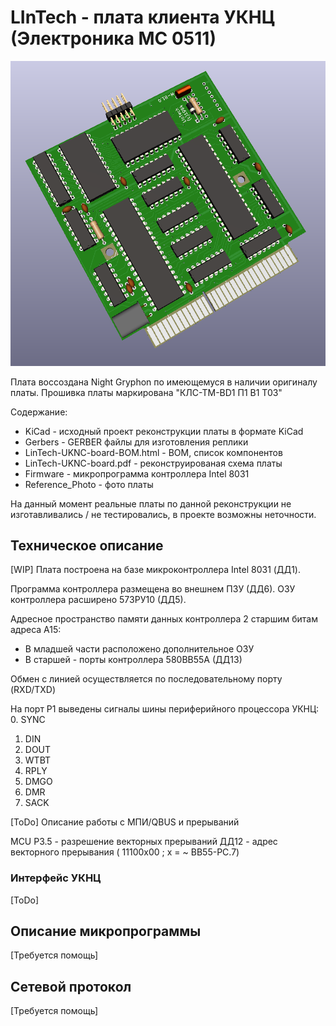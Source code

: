 # LInTech - плата клиента УКНЦ (Электроника МС 0511)
![3D  модель платы](./KiCad/LInTech-UKNC.png)

Плата воссоздана Night Gryphon по имеющемуся в наличии оригиналу платы.
Прошивка платы маркирована "КЛС-ТМ-BD1 П1 В1 Т03"

Содержание:
- KiCad - исходный проект реконструкции платы в формате KiCad
- Gerbers - GERBER файлы для изготовления реплики
- LinTech-UKNC-board-BOM.html - BOM, список компонентов
- LinTech-UKNC-board.pdf - реконструированая схема платы
- Firmware - микропрограмма контроллера Intel 8031
- Reference_Photo - фото платы

На данный момент реальные платы по данной реконструкции не изготавливались / не тестировались, в проекте возможны неточности.

## Техническое описание
[WIP]
Плата построена на базе микроконтроллера Intel 8031 (ДД1).
 
Программа контроллера размещена во внешнем ПЗУ (ДД6). ОЗУ контроллера расширено 573РУ10 (ДД5). 

Адресное пространство памяти данных контроллера 2 старшим битам адреса А15:
- В младшей части расположено дополнительное ОЗУ
- В старшей - порты контроллера 580ВВ55А (ДД13)

Обмен с линией осуществляется по последовательному порту (RXD/TXD)

На порт Р1 выведены сигналы шины периферийного процессора УКНЦ:
0. SYNC
1. DIN 
2. DOUT
3. WTBT
4. RPLY
5. DMGO
6. DMR 
7. SACK

[ToDo]
Описание работы с МПИ/QBUS и прерываний

MCU Р3.5 - разрешение векторных прерываний
ДД12 - адрес векторного прерывания ( 11100x00 ; x = ~ ВВ55-PC.7)

### Интерфейс УКНЦ
[ToDo]

## Описание микропрограммы
[Требуется помощь]

## Сетевой протокол
[Требуется помощь]